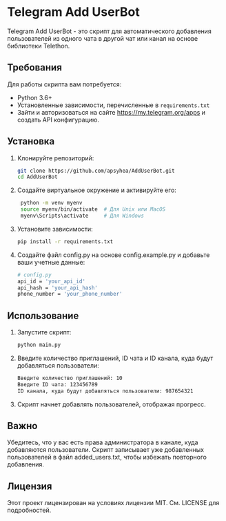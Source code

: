 # Telegram Add UserBot

Telegram Add UserBot - это скрипт для автоматического добавления пользователей из одного чата в другой чат или канал на основе библиотеки Telethon.

## Требования

Для работы скрипта вам потребуется:

- Python 3.6+
- Установленные зависимости, перечисленные в `requirements.txt`
- Зайти и авторизоваться на сайте https://my.telegram.org/apps и создать API конфигурацию.

## Установка

1. Клонируйте репозиторий:

   ```sh
   git clone https://github.com/apsyhea/AddUserBot.git
   cd AddUserBot
2. Создайте виртуальное окружение и активируйте его:
   ```sh
    python -m venv myenv
    source myenv/bin/activate  # Для Unix или MacOS
    myenv\Scripts\activate     # Для Windows

3. Установите зависимости:
   ```sh
   pip install -r requirements.txt

4. Создайте файл config.py на основе config.example.py и добавьте ваши учетные данные:
   ```sh
   # config.py
   api_id = 'your_api_id'
   api_hash = 'your_api_hash'
   phone_number = 'your_phone_number'
   
## Использование
1. Запустите скрипт:
   ```sh
   python main.py
2. Введите количество приглашений, ID чата и ID канала, куда будут добавляться пользователи:
   ```sh
   Введите количество приглашений: 10
   Введите ID чата: 123456789
   ID канала, куда будут добавляться пользователи: 987654321

3. Скрипт начнет добавлять пользователей, отображая прогресс.

## Важно
Убедитесь, что у вас есть права администратора в канале, куда добавляются пользователи. 
Скрипт записывает уже добавленных пользователей в файл added_users.txt, чтобы избежать повторного добавления.

## Лицензия
Этот проект лицензирован на условиях лицензии MIT. См. LICENSE для подробностей.

